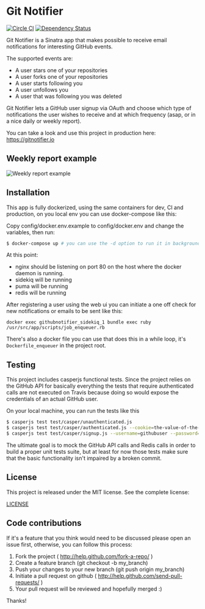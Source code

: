 Git Notifier
==============================

[![Circle CI](https://circleci.com/gh/andreausu/git-notifier.svg?style=svg)](https://circleci.com/gh/andreausu/git-notifier) [![Dependency Status](https://gemnasium.com/andreausu/git-notifier.svg)](https://gemnasium.com/andreausu/git-notifier)

Git Notifier is a Sinatra app that makes possible to receive email notifications for interesting GitHub events.

The supported events are:
- A user stars one of your repositories
- A user forks one of your repositories
- A user starts following you
- A user unfollows you
- A user that was following you was deleted

Git Notifier lets a GitHub user signup via OAuth and choose which type of notifications the user wishes to receive and at which frequency (asap, or in a nice daily or weekly report).

You can take a look and use this project in production here: https://gitnotifier.io

Weekly report example
------------

![Weekly report example](https://gitnotifier.io/img/screenshot1.png)

Installation
------------

This app is fully dockerized, using the same containers for dev, CI and production, on you local env you can use docker-compose like this:

Copy config/docker.env.example to config/docker.env and change the variables, then run:

``` bash
$ docker-compose up # you can use the -d option to run it in background
```

At this point:
- nginx should be listening on port 80 on the host where the docker daemon is running.
- sidekiq will be running
- puma will be running
- redis will be running

After registering a user using the web ui you can initiate a one off check for new notifications or emails to be sent like this:

```
docker exec githubnotifier_sidekiq_1 bundle exec ruby /usr/src/app/scripts/job_enqueuer.rb
```

There's also a docker file you can use that does this in a while loop, it's `Dockerfile_enqueuer` in the project root.

Testing
-------

This project includes casperjs functional tests.
Since the project relies on the GitHub API for basically everything the tests that require authenticated calls are not executed on Travis because doing so would expose the credentials of an actual GitHub user.

On your local machine, you can run the tests like this

``` bash
$ casperjs test test/casper/unauthenticated.js
$ casperjs test test/casper/authenticated.js --cookie=the-value-of-the-rack.session-cookie
$ casperjs test test/casper/signup.js --username=githubuser --password=githubpassword # make sure you start with a clean redis db
```

The ultimate goal is to mock the GitHub API calls and Redis calls in order to build a proper unit tests suite, but at least for now those tests make sure that the basic functionality isn't impaired by a broken commit.

License
-------

This project is released under the MIT license.
See the complete license:

[LICENSE](LICENSE)

Code contributions
----------------

If it's a feature that you think would need to be discussed please open an issue first, otherwise, you can follow this process:

1. Fork the project ( http://help.github.com/fork-a-repo/ )
2. Create a feature branch (git checkout -b my_branch)
3. Push your changes to your new branch (git push origin my_branch)
4. Initiate a pull request on github ( http://help.github.com/send-pull-requests/ )
5. Your pull request will be reviewed and hopefully merged :)

Thanks!
